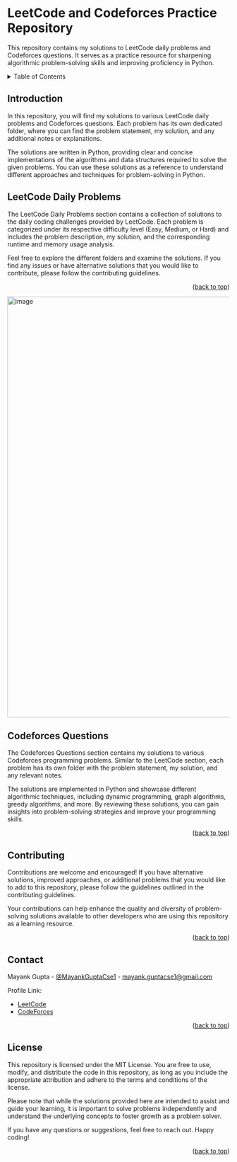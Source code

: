 <a name="readme-top"></a>
# LeetCode and Codeforces Practice Repository
This repository contains my solutions to LeetCode daily problems and Codeforces questions. It serves as a practice resource for sharpening algorithmic problem-solving skills and improving proficiency in Python.

<!-- TABLE OF CONTENTS -->
<details>
  <summary>Table of Contents</summary>
  <ol>
    <li><a href="#introduction">Introduction</a></li>
    <li><a href="#leetcode-daily-problems">LeetCode Daily Problems</a></li>
    <li><a href="#codeforces-questions">Codeforces Questions</a></li>
    <li><a href="#contributing">Contributing</a></li>
    <li><a href="#contact">Contact</a></li>
    <li><a href="#license">License</a></li>
  </ol>
</details>

## Introduction
In this repository, you will find my solutions to various LeetCode daily problems and Codeforces questions. Each problem has its own dedicated folder, where you can find the problem statement, my solution, and any additional notes or explanations.

The solutions are written in Python, providing clear and concise implementations of the algorithms and data structures required to solve the given problems. You can use these solutions as a reference to understand different approaches and techniques for problem-solving in Python.

## LeetCode Daily Problems
The LeetCode Daily Problems section contains a collection of solutions to the daily coding challenges provided by LeetCode. Each problem is categorized under its respective difficulty level (Easy, Medium, or Hard) and includes the problem description, my solution, and the corresponding runtime and memory usage analysis.

Feel free to explore the different folders and examine the solutions. If you find any issues or have alternative solutions that you would like to contribute, please follow the contributing guidelines.

<p align="right">(<a href="#readme-top">back to top</a>)</p>
<img width="951" alt="image" src="https://github.com/mayank-cse/Data-Structure-MG-Python/assets/72187020/a35aa709-89a7-41fb-aa78-700fb3da1c1c">

## Codeforces Questions
The Codeforces Questions section contains my solutions to various Codeforces programming problems. Similar to the LeetCode section, each problem has its own folder with the problem statement, my solution, and any relevant notes.

The solutions are implemented in Python and showcase different algorithmic techniques, including dynamic programming, graph algorithms, greedy algorithms, and more. By reviewing these solutions, you can gain insights into problem-solving strategies and improve your programming skills.

<p align="right">(<a href="#readme-top">back to top</a>)</p>

## Contributing
Contributions are welcome and encouraged! If you have alternative solutions, improved approaches, or additional problems that you would like to add to this repository, please follow the guidelines outlined in the contributing guidelines.

Your contributions can help enhance the quality and diversity of problem-solving solutions available to other developers who are using this repository as a learning resource.

<p align="right">(<a href="#readme-top">back to top</a>)</p>

<!-- CONTACT -->
## Contact

Mayank Gupta - [@MayankGuptaCse1](https://twitter.com/MayankGuptacse1) - mayank.guptacse1@gmail.com

Profile Link:  
- [LeetCode](https://leetcode.com/mayank-gupta/)
- [CodeForces](https://codeforces.com/profile/mayank.guptacse1)

<p align="right">(<a href="#readme-top">back to top</a>)</p>

## License
This repository is licensed under the MIT License. You are free to use, modify, and distribute the code in this repository, as long as you include the appropriate attribution and adhere to the terms and conditions of the license.

Please note that while the solutions provided here are intended to assist and guide your learning, it is important to solve problems independently and understand the underlying concepts to foster growth as a problem solver.

If you have any questions or suggestions, feel free to reach out. Happy coding!


<p align="right">(<a href="#readme-top">back to top</a>)</p>
